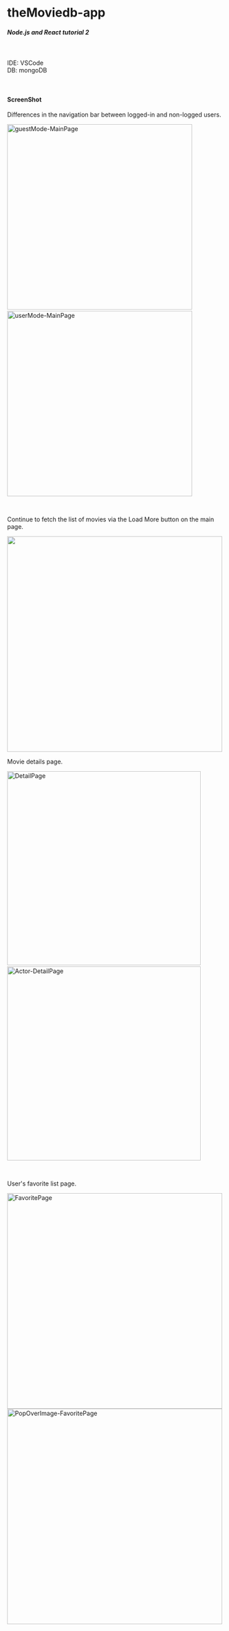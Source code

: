 # theMoviedb-app
##### Node.js and React tutorial 2
</br>
<p>IDE: VSCode</br>
DB: mongoDB</p>
</br>
<h4>ScreenShot</h4>
<p>Differences in the navigation bar between logged-in and non-logged users.</p>
<p>
<img src="https://user-images.githubusercontent.com/55703132/96332109-3cbf1e00-109d-11eb-9591-7ac321ad724d.JPG" width=430 title="guestMode-MainPage" alt="guestMode-MainPage" />&emsp;&emsp;&emsp;<img src="https://user-images.githubusercontent.com/55703132/96332311-29f91900-109e-11eb-98a4-206481a5c6df.JPG" width=430 title="userMode-MainPage" alt="userMode-MainPage" />
  </p>
</br>
<p>Continue to fetch the list of movies via the Load More button on the main page.</p>
<img src="https://user-images.githubusercontent.com/55703132/96332695-70e80e00-10a0-11eb-9071-b30b1715cfbb.JPG" width=500 />
</br>
<p>Movie details page.</p>
<p>
<img src="https://user-images.githubusercontent.com/55703132/96332825-3e8ae080-10a1-11eb-8a53-eae31ca037b8.JPG" width=450 title="DetailPage" alt="DetailPage" />&emsp;&emsp;&emsp;<img src="https://user-images.githubusercontent.com/55703132/96332855-5cf0dc00-10a1-11eb-9de8-ac7249d760c4.JPG" width=450 title="Actor-DetailPage" alt="Actor-DetailPage" />
  </p>
</br>
<p>User's favorite list page.</p>
<img src="https://user-images.githubusercontent.com/55703132/96332914-a2150e00-10a1-11eb-9255-7b0c1ab9cc0f.JPG" width=500 title="FavoritePage" alt="FavoritePage"/>
<img src="https://user-images.githubusercontent.com/55703132/96332937-c53fbd80-10a1-11eb-919e-69ce3012a64f.png" width=500 title="PopOverImage-FavoritePage" alt="PopOverImage-FavoritePage"/>
